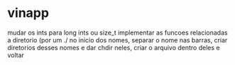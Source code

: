 # vinapp

mudar os ints para long ints ou size_t
implementar as funcoes relacionadas a diretorio (por um ./ no inicio dos nomes, separar o nome nas barras, criar diretorios desses nomes e dar chdir neles, criar o arquivo dentro deles e voltar
